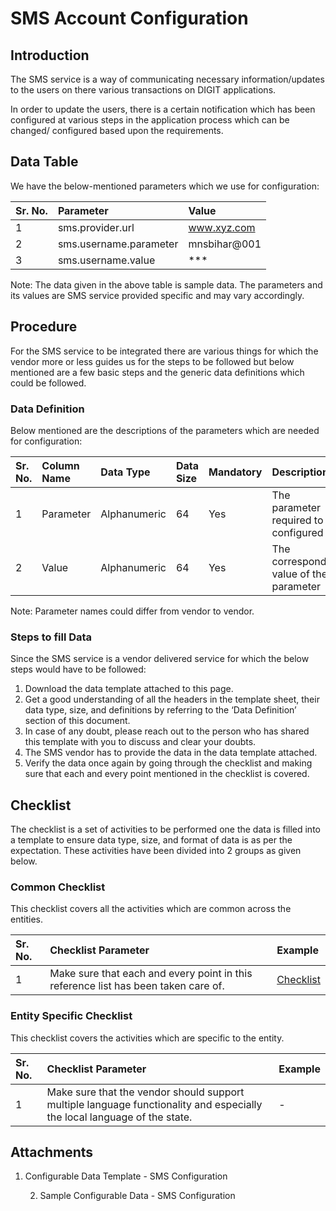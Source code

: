 # SMS Account Configuration

## Introduction <a id="Introduction"></a>

The SMS service is a way of communicating necessary information/updates to the users on there various transactions on DIGIT applications.

In order to update the users, there is a certain notification which has been configured at various steps in the application process which can be changed/ configured based upon the requirements.

## Data Table <a id="Data-Table"></a>

We have the below-mentioned parameters which we use for configuration:

| Sr. No. | Parameter | Value |
| :--- | :--- | :--- |
| 1 | sms.provider.url | www.xyz.com |
| 2 | sms.username.parameter | mnsbihar@001 |
| 3 | sms.username.value | \*\*\* |

Note: The data given in the above table is sample data. The parameters and its values are SMS service provided specific and may vary accordingly.

## Procedure <a id="Procedure"></a>

For the SMS service to be integrated there are various things for which the vendor more or less guides us for the steps to be followed but below mentioned are a few basic steps and the generic data definitions which could be followed.

### Data Definition <a id="Data-Definition"></a>

Below mentioned are the descriptions of the parameters which are needed for configuration:

| Sr. No. | Column Name | Data Type | Data Size | Mandatory | Description |
| :--- | :--- | :--- | :--- | :--- | :--- |
| 1 | Parameter | Alphanumeric | 64 | Yes | The parameter required to be configured |
| 2 | Value | Alphanumeric | 64 | Yes | The corresponding value of the parameter |

Note: Parameter names could differ from vendor to vendor.

### Steps to fill Data <a id="Steps-to-fill-Data"></a>

Since the SMS service is a vendor delivered service for which the below steps would have to be followed:

1. Download the data template attached to this page.
2. Get a good understanding of all the headers in the template sheet, their data type, size, and definitions by referring to the ‘Data Definition’ section of this document.
3. In case of any doubt, please reach out to the person who has shared this template with you to discuss and clear your doubts.
4. The SMS vendor has to provide the data in the data template attached.
5. Verify the data once again by going through the checklist and making sure that each and every point mentioned in the checklist is covered.

## Checklist <a id="Checklist"></a>

The checklist is a set of activities to be performed one the data is filled into a template to ensure data type, size, and format of data is as per the expectation. These activities have been divided into 2 groups as given below.

### Common Checklist <a id="Common-Checklist"></a>

This checklist covers all the activities which are common across the entities.

| Sr. No. | Checklist Parameter | Example |
| :--- | :--- | :--- |
| 1 | Make sure that each and every point in this reference list has been taken care of. | [Checklist](https://digit-discuss.atlassian.net/wiki/spaces/DO/pages/502203140/Checklist) |

### Entity Specific Checklist <a id="Entity-Specific-Checklist"></a>

This checklist covers the activities which are specific to the entity.

| Sr. No. | Checklist Parameter | Example |
| :--- | :--- | :--- |
| 1 | Make sure that the vendor should support multiple language functionality and especially the local language of the state. | - |

## Attachments <a id="Attachments"></a>

1. Configurable Data Template - SMS Configuration

    2. Sample Configurable Data - SMS Configuration

